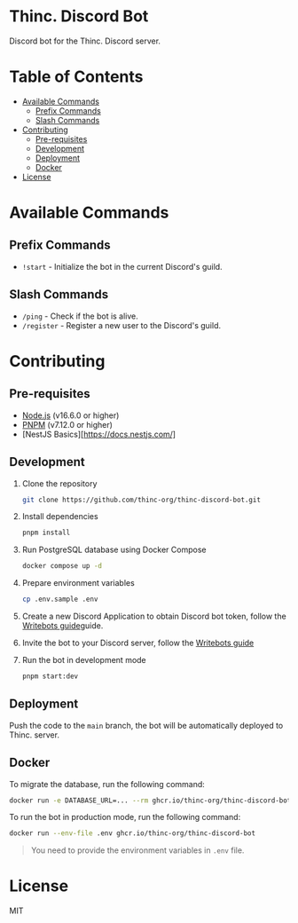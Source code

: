 # Thinc. Discord Bot <!-- omit in toc -->

Discord bot for the Thinc. Discord server.

# Table of Contents <!-- omit in toc -->

- [Available Commands](#available-commands)
  - [Prefix Commands](#prefix-commands)
  - [Slash Commands](#slash-commands)
- [Contributing](#contributing)
  - [Pre-requisites](#pre-requisites)
  - [Development](#development)
  - [Deployment](#deployment)
  - [Docker](#docker)
- [License](#license)

# Available Commands

## Prefix Commands

- `!start` - Initialize the bot in the current Discord's guild.

## Slash Commands

- `/ping` - Check if the bot is alive.
- `/register` - Register a new user to the Discord's guild.

# Contributing

## Pre-requisites

- [Node.js](https://nodejs.org/en/) (v16.6.0 or higher)
- [PNPM](https://pnpm.io/) (v7.12.0 or higher)
- [NestJS Basics][https://docs.nestjs.com/]

## Development

1. Clone the repository

   ```bash
   git clone https://github.com/thinc-org/thinc-discord-bot.git
   ```

2. Install dependencies

   ```bash
   pnpm install
   ```

3. Run PostgreSQL database using Docker Compose

   ```bash
   docker compose up -d
   ```

4. Prepare environment variables

   ```bash
   cp .env.sample .env
   ```

5. Create a new Discord Application to obtain Discord bot token, follow the [Writebots guide](https://www.writebots.com/discord-bot-token/)guide.
6. Invite the bot to your Discord server, follow the [Writebots guide](https://www.writebots.com/discord-bot-token/)
7. Run the bot in development mode

   ```bash
   pnpm start:dev
   ```

## Deployment

Push the code to the `main` branch, the bot will be automatically deployed to Thinc. server.

## Docker

To migrate the database, run the following command:

```bash
docker run -e DATABASE_URL=... --rm ghcr.io/thinc-org/thinc-discord-bot pnpm prisma migrate dev
```

To run the bot in production mode, run the following command:

```bash
docker run --env-file .env ghcr.io/thinc-org/thinc-discord-bot
```

> You need to provide the environment variables in `.env` file.

# License

MIT
